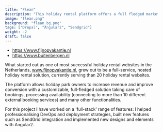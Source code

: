```yaml
---
title: "Flean"
description: "This holiday rental platform offers a full fledged marketing and booking management solution and currently hosts more than 20 customized websites."
image: "flean.png"
background: "flean_bg.png"
tags: ["Drupal", "Angular2", "Sendgrid"]
weight: -2
draft: false
---
```


- https://www.fijnopvakantie.nl
- https://www.buitenbergen.nl

What started out as one of most successful holiday rental websites in the Netherlands, <a href="https://www.fijnopvakantie.nl" target="_blank">www.fijnopvakantie.nl</a>, grew out to be a full-service, hosted holiday rental solution, currently serving than 20 holiday rental websites.

The platform allows holiday park owners to increase revenue and improve conversion with a customizable, full-fledged solution taking care of bookings, processing availability (connecting to more than 10 different external booking services) and many other functionalities.

For this project I have worked on a 'full-stack' range of features: I helped professionalising DevOps and deployment strategies, built new features such as SendGrid integration and implemented new designs and elements with Angular2.